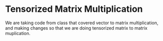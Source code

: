 # Tensorized Matrix Multiplication

We are taking code from class that covered vector to matrix multiplication, and making changes so that we are doing tensorized matrix to matrix muplication.
